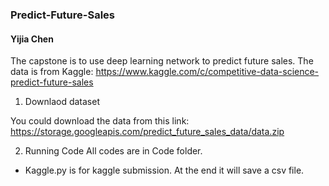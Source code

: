 ### Predict-Future-Sales
#### Yijia Chen
The capstone is to use deep learning network to predict future sales. The data is from Kaggle: https://www.kaggle.com/c/competitive-data-science-predict-future-sales

1. Downlaod dataset

You could download the data from this link:    
https://storage.googleapis.com/predict_future_sales_data/data.zip

2. Running Code
All codes are in Code folder.

* Kaggle.py is for kaggle submission. At the end it will save a csv file.
